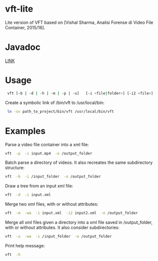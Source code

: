 # vft-lite
Lite version of VFT based on [Vishal Sharma, Analisi Forense di Video File Container, 2015/16].

Javadoc
=======
[LINK](https://smeucci.github.io/vft-lite/ "vft-lite javadoc")

Usage
=====
```bash
 vft [-b | -d | -h | -m | -p | -u]   [-i <file|folder>] [-i2 <file>]  [-o <folder>]  [-wa]
```

Create a symbolic link of /bin/vft to /usr/local/bin:
```bash
 ln -sv path_to_project/bin/vft /usr/local/bin/vft
```

Examples
========

Parse a video file container into a xml file:
```bash
vft  -p  -i input.mp4  -o /output_folder
```

Batch parse a directory of videos. It also recreates the same subdirectory structure:
```bash
vft  -b  -i /input_folder  -o /output_folder
```

Draw a tree from an input xml file:
```bash
vft  -d  -i input.xml
```

Merge two xml files, with or without attributes:
```bash
vft  -m  -wa  -i input.xml  -i2 input2.xml  -o /output_folder
```

Merge all xml files given a directory into a xml file saved in /output_folder, with or without attributes. It also consider subdirectories:
```bash
vft  -u  -wa  -i /input_folder  -o /output_folder
```

Print help message:
```bash
vft  -h
```

